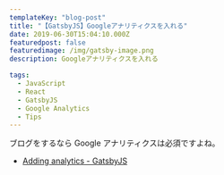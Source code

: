 ```yaml
---
templateKey: "blog-post"
title: "【GatsbyJS】Googleアナリティクスを入れる"
date: 2019-06-30T15:04:10.000Z
featuredpost: false
featuredimage: /img/gatsby-image.png
description: Googleアナリティクスを入れる

tags:
  - JavaScript
  - React
  - GatsbyJS
  - Google Analytics
  - Tips
---
```


ブログをするなら Google アナリティクスは必須ですよね。

- [Adding analytics - GatsbyJS](https://www.gatsbyjs.org/docs/adding-analytics/)
